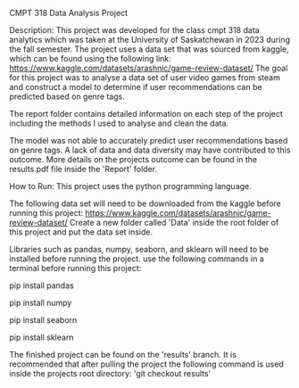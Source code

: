 CMPT 318  Data Analysis Project

Description:
This project was developed for the class cmpt 318 data analytics which was taken at the University of Saskatchewan in 2023 during the fall semester.
The project uses a data set that was sourced from kaggle, which can be found using the following link: https://www.kaggle.com/datasets/arashnic/game-review-dataset/
The goal for this project was to analyse a data set of user video games from steam and construct a model to determine if user recommendations can be predicted based on genre tags.

The report folder contains detailed information on each step of the project including the methods I used to analyse and clean the data.

The model was not able to accurately predict user recommendations based on genre tags. A lack of data and data diversity may have contributed to this outcome.
More details on the projects outcome can be found in the results.pdf file inside the 'Report' folder.



How to Run:
This project uses the python programming language.

The following data set will need to be downloaded from the kaggle before running this project: https://www.kaggle.com/datasets/arashnic/game-review-dataset/
Create a new folder called 'Data' inside the root folder of this project and put the data set inside.

Libraries such as pandas, numpy, seaborn, and sklearn will need to be installed before running the project.
use the following commands in a terminal before running this project:

pip install pandas

pip install numpy

pip install seaborn

pip install sklearn

The finished project can be found on the 'results' branch. It is recommended that after pulling the project the following command is used inside the projects root directory: 
'git checkout results'
